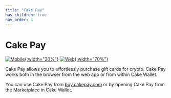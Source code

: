 ```yaml
---
title: "Cake Pay"
has_children: true
nav_order: 4
---
```


# Cake Pay

[![Mobile](cakepay-mobile.png){:width="20%"}](cakepay-mobile.png)
[![Web](cakepay-web.png){:width="70%"}](cakepay-web.png)

Cake Pay allows you to effortlessly purchase gift cards for crypto. Cake Pay works both in the browser from the web app or from within Cake Wallet.

You can use Cake Pay from [buy.cakepay.com](https://buy.cakepay.com) or by opening Cake Pay from the Marketplace in Cake Wallet.
